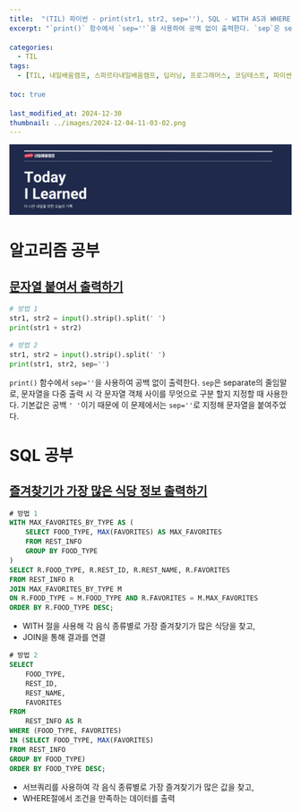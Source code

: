 ```yaml
---
title:  "(TIL) 파이썬 - print(str1, str2, sep=''), SQL - WITH AS과 WHERE IN"
excerpt: "`print()` 함수에서 `sep=''`을 사용하여 공백 없이 출력한다. `sep`은 separate의 줄임말로, 문자열을..."

categories:
  - TIL
tags:
  - [TIL, 내일배움캠프, 스파르타내일배움캠프, 딥러닝, 프로그래머스, 코딩테스트, 파이썬, SQL]

toc: true

last_modified_at: 2024-12-30
thumbnail: ../images/2024-12-04-11-03-02.png
---
```

![](/images/../images/2024-12-04-11-03-02.png)

# 알고리즘 공부
## [문자열 붙여서 출력하기](https://school.programmers.co.kr/learn/courses/30/lessons/181946)

```py
# 방법 1
str1, str2 = input().strip().split(' ')
print(str1 + str2)
```

```py
# 방법 2
str1, str2 = input().strip().split(' ')
print(str1, str2, sep='')
```

`print()` 함수에서 `sep=''`을 사용하여 공백 없이 출력한다. `sep`은 separate의 줄임말로, 문자열을 다중 출력 시 각 문자열 객체 사이를 무엇으로 구분 할지 지정할 때 사용한다. 기본값은 공백 `' '`이기 때문에 이 문제에서는 `sep=''`로 지정해 문자열을 붙여주었다.

# SQL 공부
## [즐겨찾기가 가장 많은 식당 정보 출력하기](https://school.programmers.co.kr/learn/courses/30/lessons/131123)

```sql
# 방법 1
WITH MAX_FAVORITES_BY_TYPE AS (
    SELECT FOOD_TYPE, MAX(FAVORITES) AS MAX_FAVORITES
    FROM REST_INFO
    GROUP BY FOOD_TYPE
)
SELECT R.FOOD_TYPE, R.REST_ID, R.REST_NAME, R.FAVORITES
FROM REST_INFO R
JOIN MAX_FAVORITES_BY_TYPE M
ON R.FOOD_TYPE = M.FOOD_TYPE AND R.FAVORITES = M.MAX_FAVORITES
ORDER BY R.FOOD_TYPE DESC;
```

- WITH 절을 사용해 각 음식 종류별로 가장 즐겨찾기가 많은 식당을 찾고, 
- JOIN을 통해 결과를 연결

```sql
# 방법 2
SELECT 
    FOOD_TYPE, 
    REST_ID, 
    REST_NAME, 
    FAVORITES
FROM 
    REST_INFO AS R
WHERE (FOOD_TYPE, FAVORITES) 
IN (SELECT FOOD_TYPE, MAX(FAVORITES) 
FROM REST_INFO
GROUP BY FOOD_TYPE)
ORDER BY FOOD_TYPE DESC;
```

- 서브쿼리를 사용하여 각 음식 종류별로 가장 즐겨찾기가 많은 값을 찾고, 
- WHERE절에서 조건을 만족하는 데이터를 출력
